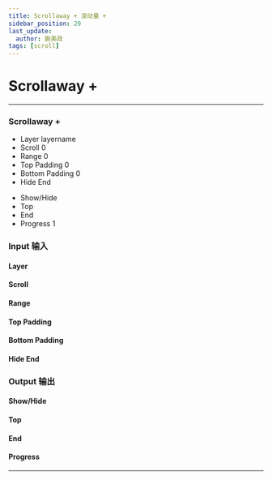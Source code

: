 ```yaml
---
title: Scrollaway + 滚动量 +
sidebar_position: 20
last_update:
  author: 蒯美政
tags: [scroll]
---
```


# Scrollaway +

---

<div className="patch-container">
    <div className="patch processor">
        <h3>Scrollaway +</h3>
        <ul className="inputs">
            <li>Layer <span>layername</span></li>
            <li>Scroll <span>0</span></li>
            <li>Range <span>0</span></li>
            <li>Top Padding <span>0</span></li>
            <li>Bottom Padding <span>0</span></li>
            <li>Hide End <span className="checkbox-off"></span></li>
        </ul>
        <ul className="outputs">
            <li>Show/Hide <span className="checkbox-off"></span></li>
            <li>Top <span className="checkbox-off"></span></li>
            <li>End <span className="checkbox-off"></span></li>
            <li>Progress <span>1</span></li>
        </ul>
    </div>
</div>

<div className="port-descriptions">
<div className="inputs">

### Input 输入

#### Layer

#### Scroll

#### Range

#### Top Padding

#### Bottom Padding

#### Hide End


</div>
<div className="outputs">

### Output 输出

#### Show/Hide

#### Top

#### End

#### Progress


</div>
</div>



------